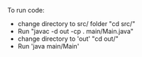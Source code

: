 To run code:
- change directory to src/ folder "cd src/"
- Run "javac -d out -cp . main/Main.java"
- change directory to 'out' "cd out/"
- Run 'java main/Main'
